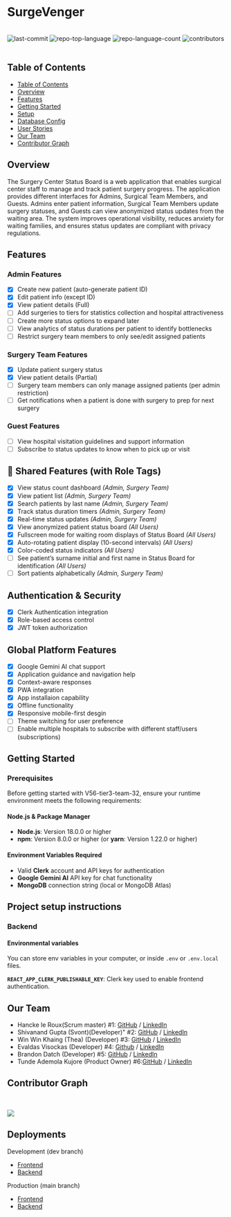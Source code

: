 # SurgeVenger
<div align="left">
    <div style="display: inline-block;">
    <br>
	<img src="https://img.shields.io/github/last-commit/chingu-voyages/V56-tier3-team-32?style=default&logo=git&logoColor=white&color=474747" alt="last-commit">
	<img src="https://img.shields.io/github/languages/top/chingu-voyages/V56-tier3-team-32?style=default&color=474747" alt="repo-top-language">
	<img src="https://img.shields.io/github/languages/count/chingu-voyages/V56-tier3-team-32?style=default&color=474747" alt="repo-language-count">
  <img src="https://img.shields.io/github/contributors/chingu-voyages/V56-tier3-team-32?style=default&color=474747" alt="contributors">    
  </div>
</div>
<br clear="left"/>

##  Table of Contents

- [Table of Contents](#table-of-contents)
- [Overview](#overview)
- [Features](#features)
- [Getting Started](#getting-started)
- [Setup](#setup)
- [Database Config](#database-config)
- [User Stories](#user-stories)
- [Our Team](#our-team)
- [Contributor Graph](#contributor-graph)

## Overview

The Surgery Center Status Board is a web application that enables surgical center staff to manage and track patient surgery progress. The application provides different interfaces for Admins, Surgical Team Members, and Guests. Admins enter patient information, Surgical Team Members update surgery statuses, and Guests can view anonymized status updates from the waiting area. The system improves operational visibility, reduces anxiety for waiting families, and ensures status updates are compliant with privacy regulations.

## Features

### Admin Features
- [X] Create new patient (auto-generate patient ID)
- [X] Edit patient info (except ID)
- [X] View patient details (Full)
- [ ] Add surgeries to tiers for statistics collection and hospital attractiveness
- [ ] Create more status options to expand later
- [ ] View analytics of status durations per patient to identify bottlenecks
- [ ] Restrict surgery team members to only see/edit assigned patients

### Surgery Team Features
- [X] Update patient surgery status
- [X] View patient details (Partial)
- [ ] Surgery team members can only manage assigned patients (per admin restriction)
- [ ] Get notifications when a patient is done with surgery to prep for next surgery

### Guest Features
- [ ] View hospital visitation guidelines and support information
- [ ] Subscribe to status updates to know when to pick up or visit

## 🔄 Shared Features (with Role Tags)
- [X] View status count dashboard _(Admin, Surgery Team)_
- [X] View patient list _(Admin, Surgery Team)_
- [X] Search patients by last name _(Admin, Surgery Team)_
- [X] Track status duration timers _(Admin, Surgery Team)_
- [X] Real-time status updates _(Admin, Surgery Team)_
- [X] View anonymized patient status board _(All Users)_
- [X] Fullscreen mode for waiting room displays of Status Board _(All Users)_
- [X] Auto-rotating patient display (10-second intervals) _(All Users)_
- [X] Color-coded status indicators _(All Users)_
- [ ] See patient’s surname initial and first name in Status Board for identification _(All Users)_
- [ ] Sort patients alphabetically _(Admin, Surgery Team)_

## Authentication & Security
- [X] Clerk Authentication integration
- [X] Role-based access control
- [X] JWT token authorization

## Global Platform Features
- [X] Google Gemini AI chat support
- [X] Application guidance and navigation help
- [X] Context-aware responses
- [X] PWA integration
- [X] App installaion capability
- [X] Offline functionality
- [X] Responsive mobile-first desgin
- [ ] Theme switching for user preference
- [ ] Enable multiple hospitals to subscribe with different staff/users (subscriptions)

##  Getting Started

###  Prerequisites

Before getting started with V56-tier3-team-32, ensure your runtime environment meets the following requirements:

#### Node.js & Package Manager
- **Node.js**: Version 18.0.0 or higher
- **npm**: Version 8.0.0 or higher (or **yarn**: Version 1.22.0 or higher)

#### Environment Variables Required

- Valid **Clerk** account and API keys for authentication
- **Google Gemini AI** API key for chat functionality
- **MongoDB** connection string (local or MongoDB Atlas)

## Project setup instructions

### Backend

#### Environmental variables

You can store env variables in your computer, or inside `.env` or `.env.local` files.

**`REACT_APP_CLERK_PUBLISHABLE_KEY`**: Clerk key used to enable frontend authentication.

## Our Team

- Hancke le Roux(Scrum master) #1: [GitHub](https://github.com/HawkCoding) / [LinkedIn](https://www.linkedin.com/in/hancke-chris-le-roux-19981206za/)
- Shivanand Gupta (Svont)(Developer)" #2: [GitHub](https://github.com/Shivanand-0) / [LinkedIn](https://www.linkedin.com/in/ishivanandgupta/)
- Win Win Khaing (Thea) (Developer) #3: [GitHub](https://github.com/TheaWin) / [LinkedIn](https://www.linkedin.com/in/thea-win/)
- Evaldas Visockas (Developer) #4: [Github](https://github.com/EvalVis) / [LinkedIn](https://www.linkedin.com/in/evaldas-visockas/)
- Brandon Datch (Developer) #5: [GitHub](https://github.com/Brandon-Isaac) / [LinkedIn](https://linkedin.com/in/isaac-datch-947067288)
- Tunde Ademola Kujore (Product Owner) #6:[GitHub](https://github.com/Dhemmyhardy) / [LinkedIn](https://linkedin.com/in/tundeademolakujore/)

## <summary>Contributor Graph</summary>
<br>
<p align="left">
   <a href="https://github.com{/chingu-voyages/V56-tier3-team-32/}graphs/contributors">
      <img src="https://contrib.rocks/image?repo=chingu-voyages/V56-tier3-team-32">
   </a>
</p>
</details>

## Deployments

Development (dev branch)
- [Frontend](https://v56-tier3-team-32dev-git-dev-evaldas-projects-1b81790e.vercel.app/)
- [Backend](https://surgery-status.onrender.com)

Production (main branch)
- [Frontend](https://v56-tier3-team-32main.vercel.app)
- [Backend](https://v56-tier3-team-32.onrender.com)

